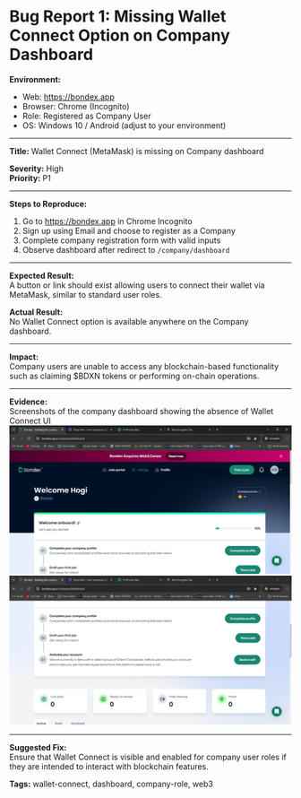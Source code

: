 # Bug Report 1: Missing Wallet Connect Option on Company Dashboard

**Environment:**
- Web: https://bondex.app
- Browser: Chrome (Incognito)
- Role: Registered as Company User
- OS: Windows 10 / Android (adjust to your environment)

---

**Title:** Wallet Connect (MetaMask) is missing on Company dashboard

**Severity:** High  
**Priority:** P1

---

**Steps to Reproduce:**
1. Go to https://bondex.app in Chrome Incognito
2. Sign up using Email and choose to register as a Company
3. Complete company registration form with valid inputs
4. Observe dashboard after redirect to `/company/dashboard`

---

**Expected Result:**  
A button or link should exist allowing users to connect their wallet via MetaMask, similar to standard user roles.

**Actual Result:**  
No Wallet Connect option is available anywhere on the Company dashboard.

---

**Impact:**  
Company users are unable to access any blockchain-based functionality such as claiming $BDXN tokens or performing on-chain operations.

---

**Evidence:**  
Screenshots of the company dashboard showing the absence of Wallet Connect UI
<img src="../screenshots/bondex-company-dashboard.png"/>
<img src="../screenshots/bondex-company-dashboard-2.png" />

---

**Suggested Fix:**  
Ensure that Wallet Connect is visible and enabled for company user roles if they are intended to interact with blockchain features.

**Tags:** wallet-connect, dashboard, company-role, web3